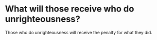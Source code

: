 # What will those receive who do unrighteousness?

Those who do unrighteousness will receive the penalty for what they did.
